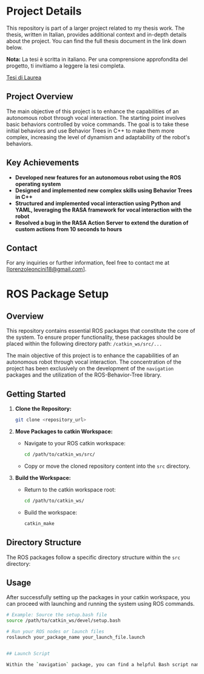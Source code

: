 # Project Details

This repository is part of a larger project related to my thesis work. The thesis, written in Italian, provides additional context and in-depth details about the project. You can find the full thesis document in the link down below.

**Nota:** La tesi è scritta in italiano. Per una comprensione approfondita del progetto, ti invitiamo a leggere la tesi completa.

[Tesi di Laurea](https://drive.google.com/file/d/1E8GlbGUdTeAOGt3cpGkW1saGbpR9sHlA/view?usp=sharing)

## Project Overview

The main objective of this project is to enhance the capabilities of an autonomous robot through vocal interaction. The starting point involves basic behaviors controlled by voice commands. The goal is to take these initial behaviors and use Behavior Trees in C++ to make them more complex, increasing the level of dynamism and adaptability of the robot's behaviors.

## Key Achievements

- **Developed new features for an autonomous robot using the ROS operating system**
- **Designed and implemented new complex skills using Behavior Trees in C++**
- **Structured and implemented vocal interaction using Python and YAML, leveraging the RASA framework for vocal interaction with the robot**
- **Resolved a bug in the RASA Action Server to extend the duration of custom actions from 10 seconds to hours**

## Contact

For any inquiries or further information, feel free to contact me at [lorenzoleoncini18@gmail.com].



# ROS Package Setup

## Overview

This repository contains essential ROS packages that constitute the core of the system. To ensure proper functionality, these packages should be placed within the following directory path: `/catkin_ws/src/...`

The main objective of this project is to enhance the capabilities of an autonomous robot through vocal interaction. The concentration of the project has been exclusively on the development of the `navigation` packages and the utilization of the ROS-Behavior-Tree library.

## Getting Started

1. **Clone the Repository:**

    ```bash
    git clone <repository_url>
    ```

2. **Move Packages to catkin Workspace:**

    - Navigate to your ROS catkin workspace:

      ```bash
      cd /path/to/catkin_ws/src/
      ```

    - Copy or move the cloned repository content into the `src` directory.

3. **Build the Workspace:**

    - Return to the catkin workspace root:

      ```bash
      cd /path/to/catkin_ws/
      ```

    - Build the workspace:

      ```bash
      catkin_make
      ```

## Directory Structure

The ROS packages follow a specific directory structure within the `src` directory:


## Usage

After successfully setting up the packages in your catkin workspace, you can proceed with launching and running the system using ROS commands.

```bash
# Example: Source the setup.bash file
source /path/to/catkin_ws/devel/setup.bash

# Run your ROS nodes or launch files
roslaunch your_package_name your_launch_file.launch


## Launch Script

Within the `navigation` package, you can find a helpful Bash script named `launch_my_dialogue.sh`. This script automates the startup process of the entire system.
